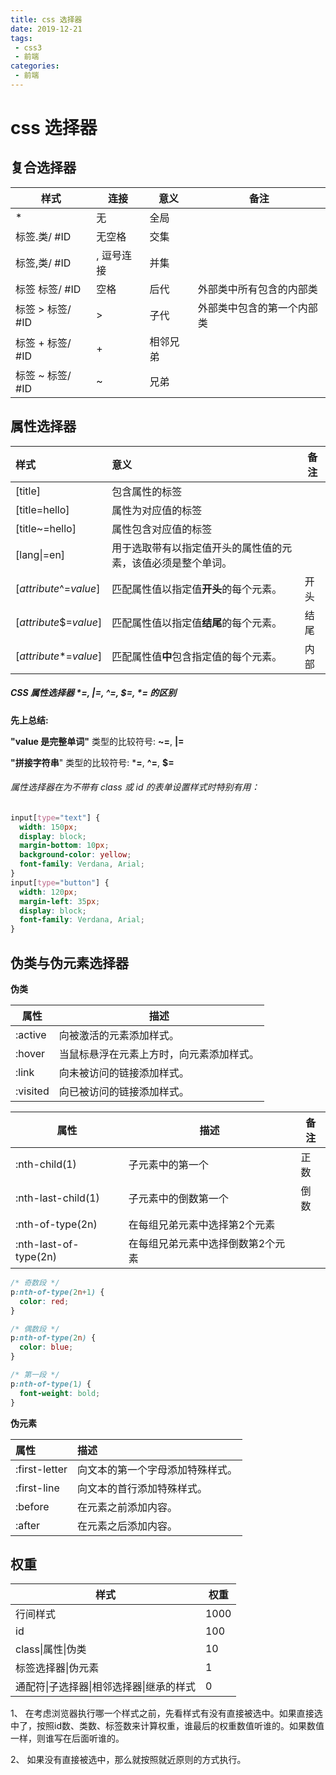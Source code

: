 ```yaml
---
title: css 选择器
date: 2019-12-21
tags:
 - css3
 - 前端
categories:
 - 前端
---
```


# css 选择器

## 复合选择器

| 样式             | 连接       | 意义     | 备注                       |
| ---------------- | ---------- | -------- | -------------------------- |
| *                | 无         | 全局     |                            |
| 标签.类/ #ID     | 无空格     | 交集     |                            |
| 标签,类/ #ID     | , 逗号连接 | 并集     |                            |
| 标签 标签/ #ID   | 空格       | 后代     | 外部类中所有包含的内部类   |
| 标签 > 标签/ #ID | >          | 子代     | 外部类中包含的第一个内部类 |
| 标签 + 标签/ #ID | +          | 相邻兄弟 |                            |
| 标签 ~ 标签/ #ID | ~          | 兄弟     |                            |

## 属性选择器

| 样式                   | 意义                                                         | 备注 |
| :--------------------- | :----------------------------------------------------------- | ---- |
| [title]                | 包含属性的标签                                               |      |
| [title=hello]          | 属性为对应值的标签                                           |      |
| [title~=hello]         | 属性包含对应值的标签                                         |      |
| [lang\|=en]            | 用于选取带有以指定值开头的属性值的元素，该值必须是整个单词。 |      |
| [*attribute*^=*value*] | 匹配属性值以指定值**开头**的每个元素。                       | 开头 |
| [*attribute*$=*value*] | 匹配属性值以指定值**结尾**的每个元素。                       | 结尾 |
| [*attribute**=*value*] | 匹配属性值**中**包含指定值的每个元素。                       | 内部 |

##### CSS 属性选择器 *=, |=, ^=, $=, *= 的区别

**先上总结:**

**"value 是完整单词"** 类型的比较符号: **~=**, **|=**

**"拼接字符串**" 类型的比较符号: ***=**, **^=**, **$=**

###### 属性选择器在为不带有 class 或 id 的表单设置样式时特别有用：

```css
input[type="text"] {
  width: 150px;
  display: block;
  margin-bottom: 10px;
  background-color: yellow;
  font-family: Verdana, Arial;
}
input[type="button"] {
  width: 120px;
  margin-left: 35px;
  display: block;
  font-family: Verdana, Arial;
}
```

## 伪类与伪元素选择器

**伪类**

| 属性     | 描述                                     |
| -------- | ---------------------------------------- |
| :active  | 向被激活的元素添加样式。                 |
| :hover   | 当鼠标悬浮在元素上方时，向元素添加样式。 |
| :link    | 向未被访问的链接添加样式。               |
| :visited | 向已被访问的链接添加样式。               |

| 属性                  | 描述                              | 备注 |
| --------------------- | --------------------------------- | ---- |
| :nth-child(1)         | 子元素中的第一个                  | 正数 |
| :nth-last-child(1)    | 子元素中的倒数第一个              | 倒数 |
| :nth-of-type(2n)      | 在每组兄弟元素中选择第2个元素     |      |
| :nth-last-of-type(2n) | 在每组兄弟元素中选择倒数第2个元素 |      |

```css
/* 奇数段 */
p:nth-of-type(2n+1) {
  color: red;
}

/* 偶数段 */
p:nth-of-type(2n) {
  color: blue;
}

/* 第一段 */
p:nth-of-type(1) {
  font-weight: bold;
}
```

**伪元素**

| 属性          | 描述                             |
| :------------ | :------------------------------- |
| :first-letter | 向文本的第一个字母添加特殊样式。 |
| :first-line   | 向文本的首行添加特殊样式。       |
| :before       | 在元素之前添加内容。             |
| :after        | 在元素之后添加内容。             |

## 权重

| 样式                                     | 权重 |
| ---------------------------------------- | ---- |
| 行间样式                                 | 1000 |
| id                                       | 100  |
| class\|属性\|伪类                        | 10   |
| 标签选择器\|伪元素                       | 1    |
| 通配符\|子选择器\|相邻选择器\|继承的样式 | 0    |

1、 在考虑浏览器执行哪一个样式之前，先看样式有没有直接被选中。如果直接选中了，按照id数、类数、标签数来计算权重，谁最后的权重数值听谁的。如果数值一样，则谁写在后面听谁的。

2、 如果没有直接被选中，那么就按照就近原则的方式执行。